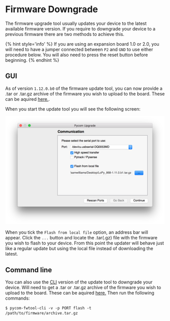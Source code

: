 # Firmware Downgrade

The firmware upgrade tool usually updates your device to the latest available
firmware version. If you require to downgrade your device to a previous firmware
there are two methods to achieve this.

{% hint style='info' %}
If you are using an expansion board 1.0 or 2.0, you will need to have a jumper
connected between `P2` and `GND` to use either procedure below. You will also
need to press the reset button before beginning.
{% endhint %}

## GUI

As of version `1.12.0.b0` of the firmware update tool, you can now provide a
.tar or .tar.gz archive of the firmware you wish to upload to the board. These
can be aquired [here.]().

When you start the update tool you will see the following screen:

<p><img src ="../../img/downgrade_gui.png"></p>

When you tick the `Flash from local file` option, an address bar will appear.
Click the `...` button and locate the .tar(.gz) file with the firmware you wish
to flash to your device. From this point the updater will behave just like a
regular update but using the local file instead of downloading the latest.

## Command line

You can also use the [CLI](./cli.md) version of the update tool to downgrade
your device. Will need to get a .tar or .tar.gz archive of the firmware you
wish to upload to the board. These can be aquired [here.]() Then run the
following commands:

```
$ pycom-fwtool-cli -v -p PORT flash -t /path/to/firmware/archive.tar.gz
```
